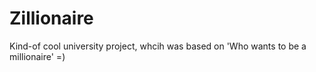 # Zillionaire

Kind-of cool university project, whcih was based on 'Who wants to be a millionaire' =) 
